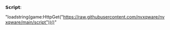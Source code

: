 𝗦𝗰𝗿𝗶𝗽𝘁:

"loadstring(game:HttpGet("https://raw.githubusercontent.com/nvxqware/nvxqware/main/script"))()"
